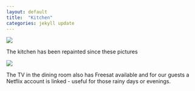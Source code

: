 ```yaml
---
layout: default
title:  "Kitchen"
categories: jekyll update
---
```


<img src="{{site.baseurl}}/assets/images/kitchen.jpg">

The kitchen has been repainted since these pictures

<img src="{{site.baseurl}}/assets/images/dining.jpg">

The TV in the dining room also has Freesat available and for our guests a Netflix account is linked - useful for those rainy days or evenings.